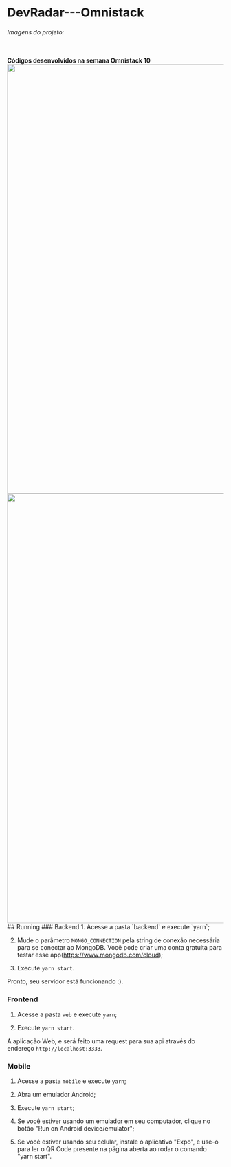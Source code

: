 # DevRadar---Omnistack
<h6>Imagens do projeto:</h6>
<br>
<strong>Códigos desenvolvidos na semana Omnistack 10</strong>
<img width="1200" height="1000" src="https://user-images.githubusercontent.com/25807856/72804785-0cdb0b00-3c30-11ea-8fd0-14038a8e24b3.png">
<img width="1200" height="1000" src="https://user-images.githubusercontent.com/25807856/72804760-f1700000-3c2f-11ea-8d81-281a2289b133.jpeg">
## Running
### Backend
1. Acesse a pasta `backend` e execute `yarn`;

2. Mude o parâmetro `MONGO_CONNECTION` pela string de conexão necessária para se conectar ao MongoDB. Você pode criar uma conta gratuita para testar esse app(https://www.mongodb.com/cloud);

3. Execute `yarn start`.

Pronto, seu servidor está funcionando :).

### Frontend
1. Acesse a pasta `web` e execute `yarn`;

2. Execute `yarn start`.

A aplicação Web, e será feito uma request para sua api através do endereço `http://localhost:3333`.

### Mobile
1. Acesse a pasta `mobile` e execute `yarn`;

1. Abra um emulador Android;

1. Execute `yarn start`;

1. Se você estiver usando um emulador em seu computador, clique no botão "Run on Android device/emulator";

1. Se você estiver usando seu celular, instale o aplicativo "Expo", e use-o para ler o QR Code presente na página aberta ao rodar o comando "yarn start".

